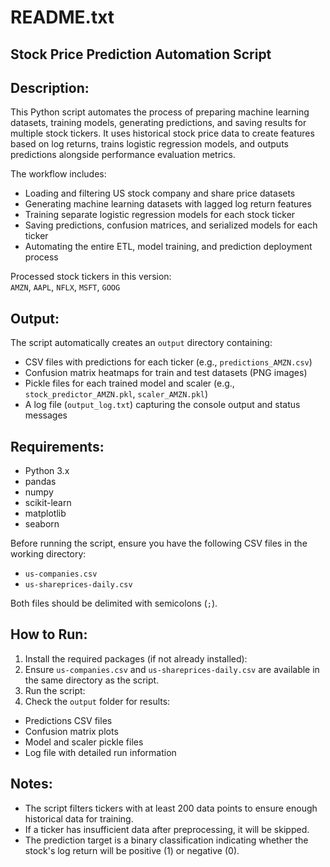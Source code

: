README.txt
===========

Stock Price Prediction Automation Script
----------------------------------------

Description:
-------------
This Python script automates the process of preparing machine learning datasets, training models, generating predictions, and saving results for multiple stock tickers. It uses historical stock price data to create features based on log returns, trains logistic regression models, and outputs predictions alongside performance evaluation metrics.

The workflow includes:
- Loading and filtering US stock company and share price datasets
- Generating machine learning datasets with lagged log return features
- Training separate logistic regression models for each stock ticker
- Saving predictions, confusion matrices, and serialized models for each ticker
- Automating the entire ETL, model training, and prediction deployment process

Processed stock tickers in this version:  
`AMZN`, `AAPL`, `NFLX`, `MSFT`, `GOOG`

Output:
--------
The script automatically creates an `output` directory containing:
- CSV files with predictions for each ticker (e.g., `predictions_AMZN.csv`)
- Confusion matrix heatmaps for train and test datasets (PNG images)
- Pickle files for each trained model and scaler (e.g., `stock_predictor_AMZN.pkl`, `scaler_AMZN.pkl`)
- A log file (`output_log.txt`) capturing the console output and status messages

Requirements:
--------------
- Python 3.x
- pandas
- numpy
- scikit-learn
- matplotlib
- seaborn

Before running the script, ensure you have the following CSV files in the working directory:
- `us-companies.csv`  
- `us-shareprices-daily.csv`  

Both files should be delimited with semicolons (`;`).

How to Run:
------------
1. Install the required packages (if not already installed):
2. Ensure `us-companies.csv` and `us-shareprices-daily.csv` are available in the same directory as the script.
3. Run the script:
4. Check the `output` folder for results:
- Predictions CSV files
- Confusion matrix plots
- Model and scaler pickle files
- Log file with detailed run information

Notes:
-------
- The script filters tickers with at least 200 data points to ensure enough historical data for training.
- If a ticker has insufficient data after preprocessing, it will be skipped.
- The prediction target is a binary classification indicating whether the stock's log return will be positive (1) or negative (0).


